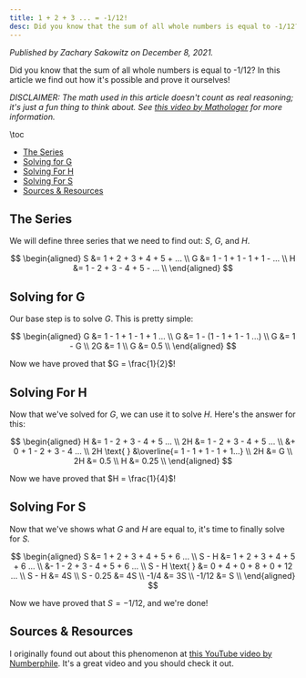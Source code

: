 ```yaml
---
title: 1 + 2 + 3 ... = -1/12!
desc: Did you know that the sum of all whole numbers is equal to -1/12? In this article we find out how it's possible and prove it ourselves!
---
```


_Published by Zachary Sakowitz on December 8, 2021._

Did you know that the sum of all whole numbers is equal to -1/12? In this article we find out how it's possible and prove it ourselves!

_DISCLAIMER: The math used in this article doesn't count as real reasoning; it's just a fun thing to think about. See [this video by Mathologer](https://www.youtube.com/watch?v=YuIIjLr6vUA) for more information._

\toc

- [The Series](#the-series)
- [Solving for G](#solving-for-g)
- [Solving For H](#solving-for-h)
- [Solving For S](#solving-for-s)
- [Sources & Resources](#sources--resources)

## The Series

We will define three series that we need to find out: $S$, $G$, and $H$.

$$
\begin{aligned}
S &= 1 + 2 + 3 + 4 + 5 + ... \\
G &= 1 - 1 + 1 - 1 + 1 - ... \\
H &= 1 - 2 + 3 - 4 + 5 - ... \\
\end{aligned}
$$

## Solving for G

Our base step is to solve $G$. This is pretty simple:

$$
\begin{aligned}
G &= 1 - 1 + 1 - 1 + 1 ... \\
G &= 1 - (1 - 1 + 1 - 1 ...) \\
G &= 1 - G \\
2G &= 1 \\
G &= 0.5 \\
\end{aligned}
$$

Now we have proved that $G = \frac{1}{2}$!

## Solving For H

Now that we've solved for $G$, we can use it to solve $H$. Here's the answer for this:

$$
\begin{aligned}
H &= 1 - 2 + 3 - 4 + 5 ... \\
2H &= 1 - 2 + 3 - 4 + 5 ... \\
   &+ 0 + 1 - 2 + 3 - 4 ... \\
2H \text{ } &\overline{= 1 - 1 + 1 - 1 + 1...} \\
2H &= G \\
2H &= 0.5 \\
H &= 0.25 \\
\end{aligned}
$$

Now we have proved that $H = \frac{1}{4}$!

## Solving For S

Now that we've shows what $G$ and $H$ are equal to, it's time to finally solve for $S$.

$$
\begin{aligned}
S &= 1 + 2 + 3 + 4 + 5 + 6 ... \\
S - H &= 1 + 2 + 3 + 4 + 5 + 6 ... \\
&- 1 - 2 + 3 - 4 + 5 + 6 ... \\
S - H \text{ } &= 0 + 4 + 0 + 8 + 0 + 12 ... \\
S - H &= 4S \\
S - 0.25 &= 4S \\
-1/4 &= 3S \\
-1/12 &= S \\
\end{aligned}
$$

Now we have proved that $S = -1/12$, and we're done!

## Sources & Resources

I originally found out about this phenomenon at [this YouTube video by Numberphile](https://www.youtube.com/watch?v=w-I6XTVZXww). It's a great video and you should check it out.
